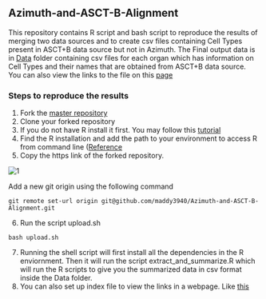## Azimuth-and-ASCT-B-Alignment


This repository contains R script and bash script to reproduce the results of merging two data sources and to create csv files containing Cell Types present in ASCT+B data source but not in Azimuth. The Final output data is in [Data](https://github.com/maddy3940/Azimuth-and-ASCT-B-Alignment/tree/master/Data/Aligned%20Data) folder containing csv files for each organ which has information on Cell Types and their names that are obtained from ASCT+B data source. You can also view the links to the file on this [page](https://maddy3940.github.io/Azimuth-and-ASCT-B-Alignment/)


### Steps to reproduce the results

1) Fork the [master repository](https://github.com/maddy3940/Azimuth-and-ASCT-B-Alignment)
2) Clone your forked repository
3) If you do not have R install it first. You may follow this [tutorial](https://www.datacamp.com/community/tutorials/installing-R-windows-mac-ubuntu)
4) Find the R installation and add the path to your environment to access R from command line ([Reference](https://helpdeskgeek.com/windows-10/add-windows-path-environment-variable/)
5) Copy the https link of the forked repository. 

![1](https://user-images.githubusercontent.com/44323045/145530823-174a6541-af88-4e01-abc8-c9e532d76d07.JPG)

Add a new git origin using the following command

```
git remote set-url origin git@github.com/maddy3940/Azimuth-and-ASCT-B-Alignment.git
```

6) Run the script upload.sh 
```
bash upload.sh
```

7) Running the shell script will first install all the dependencies in the R enviornment. Then it will run the script extract_and_summarize.R which will run the R scripts to give you the summarized data in csv format inside the Data folder.
8) You can also set up index file to view the links in a webpage. Like [this](https://maddy3940.github.io/Azimuth-and-ASCT-B-Alignment/) 
